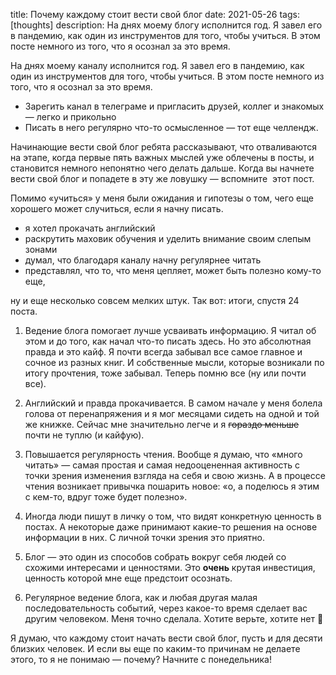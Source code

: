 title: ​​Почему каждому стоит вести свой блог
date: 2021-05-26
tags: [thoughts]
description: На днях моему блогу исполнится год. Я завел его в пандемию, как один из инструментов для того, чтобы учиться. В этом посте немного из того, что я осознал за это время.

На днях моему каналу исполнится год. Я завел его в пандемию, как один из инструментов для того, чтобы учиться. В этом посте немного из того, что я осознал за это время.

- Зарегить канал в телеграме и пригласить друзей, коллег и знакомых — легко и прикольно
- Писать в него регулярно что-то осмысленное — тот еще челлендж.

Начинающие вести свой блог ребята рассказывают, что отваливаются на этапе, когда первые пять важных мыслей уже облечены в посты, и становится немного непонятно чего делать дальше. Когда вы начнете вести свой блог и попадете в эту же ловушку — вспомните  этот пост.

Помимо «учиться» у меня были ожидания и гипотезы о том, чего еще хорошего может случиться, если я начну писать. 

- я хотел прокачать английский
- раскрутить маховик обучения и уделить внимание своим слепым зонами
- думал, что благодаря каналу начну регулярнее читать
- представлял, что то, что меня цепляет, может быть полезно кому-то еще,

ну и еще несколько совсем мелких штук. Так вот: итоги, спустя 24 поста.

1. Ведение блога помогает лучше усваивать информацию. Я читал об этом и до того, как начал что-то писать здесь. Но это абсолютная правда и это кайф. Я почти всегда забывал все самое главное и сочное из разных книг. И собственные мысли, которые возникали по итогу прочтения, тоже забывал. Теперь помню все (ну или почти все).

2. Английский и правда прокачивается. В самом начале у меня болела голова от перенапряжения и я мог месяцами сидеть на одной и той же книжке. Сейчас мне значительно легче и я ~~гораздо меньше~~ почти не туплю (и кайфую).

3. Повышается регулярность чтения. Вообще я думаю, что «много читать» — самая простая и самая недооцененная активность с точки зрения изменения взгляда на себя и свою жизнь. А в процессе чтения возникает привычка пошарить новое: «о, а поделюсь я этим с кем-то, вдруг тоже будет полезно».

4. Иногда люди пишут в личку о том, что видят конкретную ценность в постах. А некоторые даже принимают какие-то решения на основе информации в них. С личной точки зрения это приятно.

5. Блог — это один из способов собрать вокруг себя людей со схожими интересами и ценностями. Это **очень** крутая инвестиция, ценность которой мне еще предстоит осознать.

6. Регулярное ведение блога, как и любая другая малая последовательность событий, через какое-то время сделает вас другим человеком. Меня точно сделала. Хотите верьте, хотите нет 🙂

Я думаю, что каждому стоит начать вести свой блог, пусть и для десяти близких человек. И если вы еще по каким-то причинам не делаете этого, то я не понимаю — почему? Начните с понедельника!